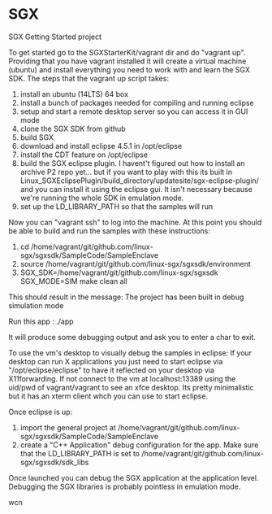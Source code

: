 # SGX
SGX Getting Started project

To get started go to the SGXStarterKit/vagrant dir and do "vagrant up".
Providing that you have vagrant installed it will create a virtual machine (ubuntu) and install everything you 
need to work with and learn the SGX SDK. The steps that the vagrant up script takes:
1) install an ubuntu (14LTS) 64 box
2) install a bunch of packages needed for compiling and running eclipse
3) setup and start a remote desktop server so you can access it in GUI mode
4) clone the SGX SDK from github
5) build SGX
6) download and install eclipse 4.5.1 in /opt/eclipse
7) install the CDT feature on /opt/eclipse
8) build the SGX eclipse plugin.  I havent't figured out how to install an archive P2 repo yet... but if you want to play with this
   its built in Linux_SGXEclipsePlugin/build_directory/updatesite/sgx-eclipse-plugin/ and you can install it using the eclipse gui.  It isn't
   necessary because we're running the whole SDK in emulation mode.  
9) set up the LD_LIBRARY_PATH so that the samples will run

Now you can "vagrant ssh" to log into the machine.  At this point you should be able to build and run the samples with these instructions:

1) cd /home/vagrant/git/github.com/linux-sgx/sgxsdk/SampleCode/SampleEnclave
2) source /home/vagrant/git/github.com/linux-sgx/sgxsdk/environment
2) SGX_SDK=/home/vagrant/git/github.com/linux-sgx/sgxsdk SGX_MODE=SIM make clean all

This should result in the message: The project has been built in debug simulation mode

Run this app :   ./app

It will produce some debugging output and ask you to enter a char to exit.

To use the vm's desktop to visually debug the samples in eclipse:
If your desktop can run X applications you just need to start eclipse via "/opt/eclipse/eclipse" to have it reflected on your desktop 
via X11forwarding. 
If not connect to the vm at localhost:13389 using the uid/pwd of vagrant/vagrant to see an xfce desktop.  Its pretty minimalistic but
 it has an xterm client whch you can use to start eclipse.

Once eclipse is up:
1) import the general project at /home/vagrant/git/github.com/linux-sgx/sgxsdk/SampleCode/SampleEnclave
2) create a "C++ Application" debug configuration for the app.  Make sure that the LD_LIBRARY_PATH is set to 
   /home/vagrant/git/github.com/linux-sgx/sgxsdk/sdk_libs

Once launched you can debug the SGX application at the application level.  Debugging the SGX libraries is probably pointless in emulation mode.

wcn


